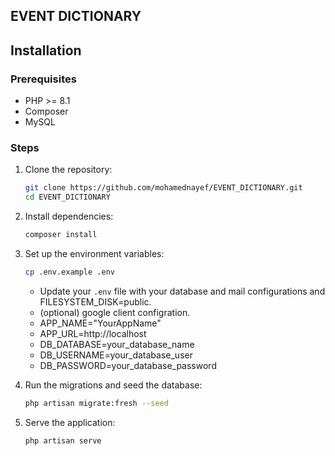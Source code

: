

## EVENT DICTIONARY

## Installation

### Prerequisites

- PHP >= 8.1
- Composer
- MySQL

### Steps

1. Clone the repository:

    ```bash
    git clone https://github.com/mohamednayef/EVENT_DICTIONARY.git
    cd EVENT_DICTIONARY
    ```

2. Install dependencies:

    ```bash
    composer install
    ```

3. Set up the environment variables:

    ```bash
    cp .env.example .env
    ```

    - Update your `.env` file with your database and mail configurations and FILESYSTEM_DISK=public.
    - (optional) google client configration.
    - APP_NAME="YourAppName"
    - APP_URL=http://localhost
    - DB_DATABASE=your_database_name
    - DB_USERNAME=your_database_user
    - DB_PASSWORD=your_database_password

4. Run the migrations and seed the database:

    ```bash
    php artisan migrate:fresh --seed
    ```

5. Serve the application:

    ```bash
    php artisan serve
    ```